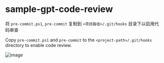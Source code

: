 # sample-gpt-code-review

将 `pre-commit.ps1`, `pre-commit` 复制到 `<项目路径>/.git/hooks` 目录下以启用代码审查

Copy `pre-commit.ps1` and `pre-commit` to the `<project-path>/.git/hooks` directory to enable code review.


![image](https://github.com/bestK/sample-gpt-code-review/assets/14979305/457b32ab-a160-4515-a9c0-f8f2828738ea)
